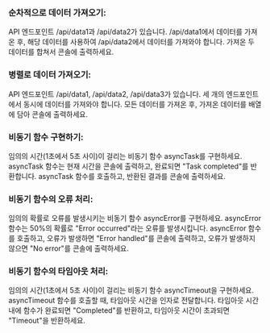 ### 순차적으로 데이터 가져오기:

API 엔드포인트 /api/data1과 /api/data2가 있습니다.
/api/data1에서 데이터를 가져온 후, 해당 데이터를 사용하여 /api/data2에서 데이터를 가져와야 합니다.
가져온 두 데이터를 합쳐서 콘솔에 출력하세요.

### 병렬로 데이터 가져오기:

API 엔드포인트 /api/data1, /api/data2, /api/data3가 있습니다.
세 개의 엔드포인트에서 동시에 데이터를 가져와야 합니다.
모든 데이터를 가져온 후, 가져온 데이터를 배열에 담아 콘솔에 출력하세요.

### 비동기 함수 구현하기:

임의의 시간(1초에서 5초 사이)이 걸리는 비동기 함수 asyncTask를 구현하세요.
asyncTask 함수는 현재 시간을 콘솔에 출력하고, 완료되면 "Task completed"를 반환합니다.
asyncTask 함수를 호출하고, 반환된 결과를 콘솔에 출력하세요.

### 비동기 함수의 오류 처리:

임의의 확률로 오류를 발생시키는 비동기 함수 asyncError를 구현하세요.
asyncError 함수는 50%의 확률로 "Error occurred"라는 오류를 발생시킵니다.
asyncError 함수를 호출하고, 오류가 발생하면 "Error handled"를 콘솔에 출력하고, 오류가 발생하지 않으면 "No error"를 콘솔에 출력하세요.

### 비동기 함수의 타임아웃 처리:

임의의 시간(1초에서 5초 사이)이 걸리는 비동기 함수 asyncTimeout을 구현하세요.
asyncTimeout 함수를 호출할 때, 타임아웃 시간을 인자로 전달합니다.
타임아웃 시간 내에 함수가 완료되면 "Completed"를 반환하고, 타임아웃 시간이 초과되면 "Timeout"을 반환하세요.
